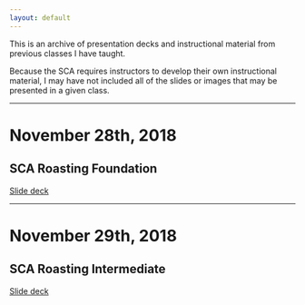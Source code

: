 ```yaml
---
layout: default
---
```

This is an archive of presentation decks and instructional material from previous classes I have taught. 

Because the SCA requires instructors to develop their own instructional material, I may have not included all of the slides or images that may be presented in a given class.

----

# November 28th, 2018

## SCA Roasting Foundation  

[Slide deck](/nov28-2018.html)

----

# November 29th, 2018

## SCA Roasting Intermediate 

[Slide deck](/nov29-2018.html)
